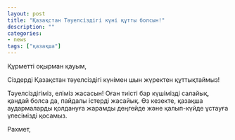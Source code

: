 ```yaml
---
layout: post
title: "Қазақстан Тәуелсіздігі күні құтты болсын!"
description: ""
categories:
- news
tags: ["қазақша"]
---
```


Құрметті оқырман қауым,

Сіздерді Қазақстан тәуелсіздігі күнімен шын жүректен құттықтаймыз!

Тәуелсіздігіміз, еліміз жасасын! Оған тиісті бар күшімізді салайық, қандай болса да, пайдалы істерді жасайық.
Өз кезекте, қазақша аудармаларды қолдануға жарамды деңгейде және қалып-күйде ұстауға үлесімізді қосамыз.

Рахмет,

